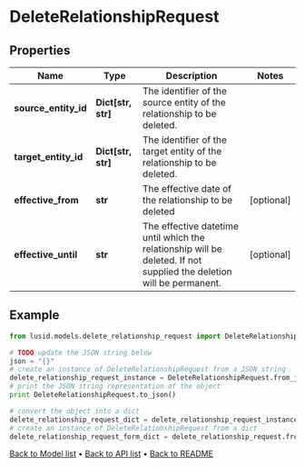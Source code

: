 # DeleteRelationshipRequest


## Properties
Name | Type | Description | Notes
------------ | ------------- | ------------- | -------------
**source_entity_id** | **Dict[str, str]** | The identifier of the source entity of the relationship to be deleted. | 
**target_entity_id** | **Dict[str, str]** | The identifier of the target entity of the relationship to be deleted. | 
**effective_from** | **str** | The effective date of the relationship to be deleted | [optional] 
**effective_until** | **str** | The effective datetime until which the relationship will be deleted. If not supplied the deletion will be permanent. | [optional] 

## Example

```python
from lusid.models.delete_relationship_request import DeleteRelationshipRequest

# TODO update the JSON string below
json = "{}"
# create an instance of DeleteRelationshipRequest from a JSON string
delete_relationship_request_instance = DeleteRelationshipRequest.from_json(json)
# print the JSON string representation of the object
print DeleteRelationshipRequest.to_json()

# convert the object into a dict
delete_relationship_request_dict = delete_relationship_request_instance.to_dict()
# create an instance of DeleteRelationshipRequest from a dict
delete_relationship_request_form_dict = delete_relationship_request.from_dict(delete_relationship_request_dict)
```
[Back to Model list](../README.md#documentation-for-models) &#8226; [Back to API list](../README.md#documentation-for-api-endpoints) &#8226; [Back to README](../README.md)


